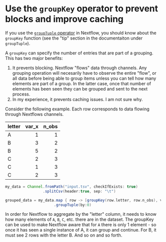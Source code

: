 # Use the `groupKey` operator to prevent blocks and improve caching

If you use the [`groupTuple` operator](https://www.nextflow.io/docs/latest/operator.html?highlight=groupkey#grouptuple) in Nextflow, you should know about the `groupKey` function (see the "tip" section in the documentaiton under `groupTuple`).

A `groupKey` can specify the number of entries that are part of a grouping. This has two major benefits:

1. It prevents blocking. Nextflow "flows" data through channels. Any grouping operation will necesarily have to observe the entire "flow", or all data before being able to group items unless you can tell how many elements are part of a group. In the latter case, once that number of elements has been seen they can be grouped and sent to the next process.
2. In my experience, it prevents caching issues. I am not sure why.

Consider the following example. Each row corresponds to data flowing through Nextflows channels.

| letter  |   var_x |   n_obs    |
|:--------|--------:|-----------:|
| A       |       1 |          1 |
| B       |       3 |          2 |
| B       |       5 |          2 |
| C       |       2 |          3 |
| C       |       1 |          3 |
| C       |       2 |          3 |

```groovy
my_data = Channel.fromPath("input.tsv", checkIfExists: true)
 	             .splitCsv(header:true, sep: "\t")

grouped_data = my_data.map { row -> [groupKey(row.letter, row.n_obs), var_x] }
		  			  .groupTuple(by:0)

```

In order for Nextflow to aggregate by the "letter" column, it needs to know how many elements of `A`, `B`, `C`, etc. there are in the dataset. The groupKey can be used to make Nextflow aware that for `A` there is only 1 element - so once it has seen a single instance of A, it can group and continue. For B, it must see 2 rows with the letter B. And so on and so forth.


